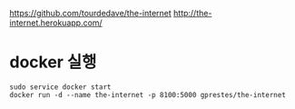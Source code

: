 https://github.com/tourdedave/the-internet
http://the-internet.herokuapp.com/

# docker 실행
```
sudo service docker start
docker run -d --name the-internet -p 8100:5000 gprestes/the-internet
```
